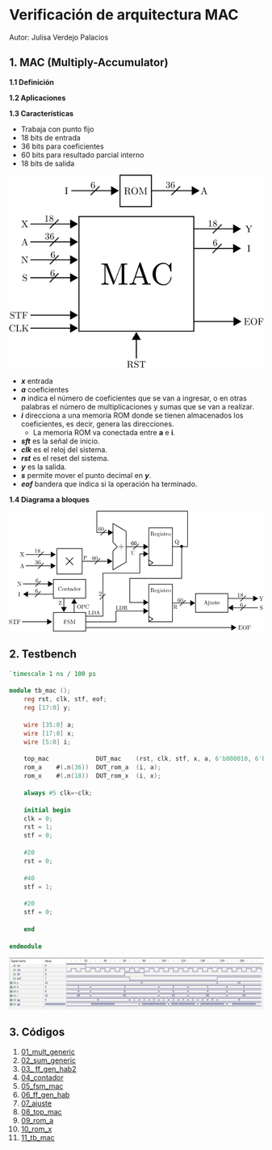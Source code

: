 # Verificación de arquitectura MAC
Autor: Julisa Verdejo Palacios



## 1. MAC (Multiply-Accumulator)

**1.1 Definición**





**1.2 Aplicaciones**





**1.3 Características**

* Trabaja con punto fijo
* 18 bits de entrada 
* 36 bits para coeficientes
* 60 bits para resultado parcial interno
* 18 bits de salida

![img](imagenes/mac.svg)

* ***x*** entrada
* ***a*** coeficientes
* ***n*** indica el número de coeficientes que se van a ingresar, o en otras palabras el número de multiplicaciones y sumas que se van a realizar.
* ***i*** direcciona a una memoria ROM donde se tienen almacenados los coeficientes, es decir, genera las direcciones.
  * La memoria ROM va conectada entre **a** e **i**.
* ***sft*** es la señal de inicio.
* ***clk*** es el reloj del sistema.
* ***rst*** es el reset del sistema.
* ***y*** es la salida.
* ***s*** permite mover el punto decimal en ***y***.
* ***eof*** bandera que indica si la operación ha terminado.



**1.4 Diagrama a bloques**



![img](imagenes/mac_bloques.svg)



## 2. Testbench



```verilog
`timescale 1 ns / 100 ps

module tb_mac ();
	reg rst, clk, stf, eof;
	reg [17:0] y;
	
	wire [35:0] a;
	wire [17:0] x;	 
	wire [5:0] i;	
	
	top_mac             DUT_mac    (rst, clk, stf, x, a, 6'b000010, 6'b011100, eof, i, y);
	rom_a    #(.n(36))  DUT_rom_a  (i, a);
	rom_x	 #(.n(18))  DUT_rom_x  (i, x);
	
	always #5 clk=~clk;
	
	initial begin
	clk = 0;
	rst = 1;
	stf = 0;
	
	#20
	rst = 0;	
	
	#40
	stf = 1;
	
	#20
	stf = 0;
		
	end

endmodule

```



![img](imagenes/simulacion.jpg)





## 3. Códigos

1. [01_mult_generic](01_mult_generic.md)
2. [02_sum_generic](02_sum_generic.md)
3. [03_ ff_gen_hab2](03_ff_gen_hab2.md)
4. [04_contador](04_contador.md)
5. [05_fsm_mac](05_fsm_mac.md)
6. [06_ff_gen_hab](06_ff_gen_hab.md)
7. [07_ajuste](07_ajuste.md)
8. [08_top_mac](08_top_mac.md)
9. [09_rom_a](09_rom_a.md)
10. [10_rom_x](10_rom_x.md)
11. [11_tb_mac](11_tb_mac.md)



















